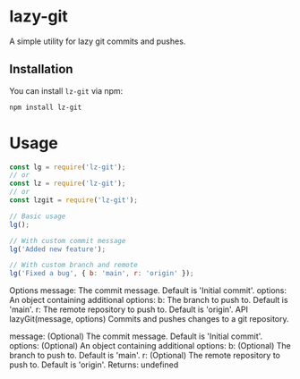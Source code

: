# lazy-git

A simple utility for lazy git commits and pushes.

## Installation

You can install `lz-git` via npm:

```bash
npm install lz-git
```

# Usage

``` javascript
const lg = require('lz-git');
// or 
const lz = require('lz-git');
// or
const lzgit = require('lz-git');

// Basic usage
lg();

// With custom commit message
lg('Added new feature');

// With custom branch and remote
lg('Fixed a bug', { b: 'main', r: 'origin' });

```
Options
message: The commit message. Default is 'Initial commit'.
options: An object containing additional options:
b: The branch to push to. Default is 'main'.
r: The remote repository to push to. Default is 'origin'.
API
lazyGit(message, options)
Commits and pushes changes to a git repository.

message: (Optional) The commit message. Default is 'Initial commit'.
options: (Optional) An object containing additional options:
b: (Optional) The branch to push to. Default is 'main'.
r: (Optional) The remote repository to push to. Default is 'origin'.
Returns: undefined
